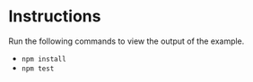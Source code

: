# Instructions

Run the following commands to view the output of the example.

- `npm install`
- `npm test`
